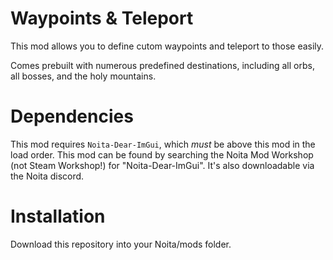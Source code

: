 # Waypoints & Teleport

This mod allows you to define cutom waypoints and teleport to those easily.

Comes prebuilt with numerous predefined destinations, including all orbs, all bosses, and the holy mountains.

# Dependencies

This mod requires `Noita-Dear-ImGui`, which _must_ be above this mod in the load order. This mod can be found by searching the Noita Mod Workshop (not Steam Workshop!) for "Noita-Dear-ImGui". It's also downloadable via the Noita discord.

# Installation

Download this repository into your Noita/mods folder.

